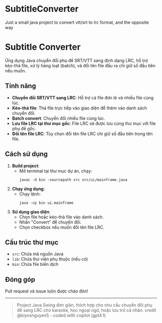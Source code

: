 # SubtitleConverter
Just a small java project to convert vtt/srt to lrc format, and the opposite way

# Subtitle Converter

Ứng dụng Java chuyển đổi phụ đề SRT/VTT sang định dạng LRC, hỗ trợ kéo-thả file, xử lý hàng loạt (batch), và đổi tên file đầu ra chỉ giữ số đầu tiên nếu muốn.

## Tính năng

- **Chuyển đổi SRT/VTT sang LRC**: Hỗ trợ cả file đơn lẻ và nhiều file cùng lúc.
- **Kéo-thả file**: Thả file trực tiếp vào giao diện để thêm vào danh sách chuyển đổi.
- **Batch convert**: Chuyển đổi nhiều file cùng lúc.
- **Lưu file LRC tại thư mục gốc**: File LRC sẽ được lưu cùng thư mục với file phụ đề gốc.
- **Đổi tên file LRC**: Tùy chọn đổi tên file LRC chỉ giữ số đầu tiên trong tên file.

## Cách sử dụng

1. **Build project**:  
   - Mở terminal tại thư mục dự án, chạy:
     ```
     javac -d bin -sourcepath src src/ui/mainframe.java
     ```
2. **Chạy ứng dụng**:  
   - Chạy lệnh:
     ```
     java -cp bin ui.mainframe
     ```
3. **Sử dụng giao diện**:  
   - Chọn file hoặc kéo-thả file vào danh sách.
   - Nhấn "Convert" để chuyển đổi.
   - Chọn checkbox nếu muốn đổi tên file LRC.

## Cấu trúc thư mục

- `src`: Chứa mã nguồn Java
- `lib`: Chứa thư viện phụ thuộc (nếu có)
- `bin`: Chứa file biên dịch

## Đóng góp

Pull request và issue luôn được chào đón!


---

> Project Java Swing đơn giản, thích hợp cho nhu cầu chuyển đổi phụ đề sang LRC cho karaoke, học ngoại ngữ, hoặc lưu trữ cá nhân.
> credit @kiyosnguyen5 - coded with copilot (gpt4.1)
